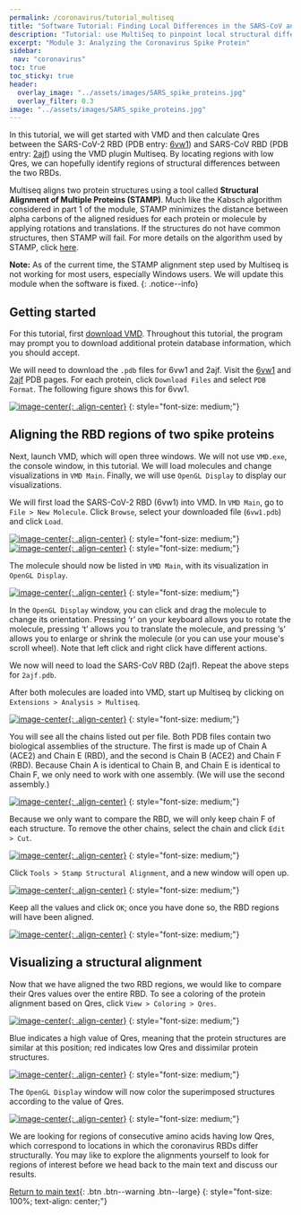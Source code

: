 ```yaml
---
permalink: /coronavirus/tutorial_multiseq
title: "Software Tutorial: Finding Local Differences in the SARS-CoV and SARS-CoV-2 Spike Protein Structures"
description: "Tutorial: use MultiSeq to pinpoint local structural differences between SARS-CoV and SARS-CoV-2 spike proteins for functional insight."
excerpt: "Module 3: Analyzing the Coronavirus Spike Protein"
sidebar:
 nav: "coronavirus"
toc: true
toc_sticky: true
header:
  overlay_image: "../assets/images/SARS_spike_proteins.jpg"
  overlay_filter: 0.3
image: "../assets/images/SARS_spike_proteins.jpg"
---
```


In this tutorial, we will get started with VMD and then calculate Qres between the SARS-CoV-2 RBD (PDB entry: <a href="https://www.rcsb.org/structure/6vw1" target="_blank">6vw1</a>) and SARS-CoV RBD (PDB entry: <a href="https://www.rcsb.org/structure/2ajf" target="_blank">2ajf</a>) using the VMD plugin Multiseq. By locating regions with low Qres, we can hopefully identify regions of structural differences between the two RBDs.

Multiseq aligns two protein structures using a tool called **Structural Alignment of Multiple Proteins (STAMP)**. Much like the Kabsch algorithm considered in part 1 of the module, STAMP minimizes the distance between alpha carbons of the aligned residues for each protein or molecule by applying rotations and translations. If the structures do not have common structures, then STAMP will fail. For more details on the algorithm used by STAMP, click <a href="http://www.compbio.dundee.ac.uk/manuals/stamp.4.4/stamp.pdf" target="_blank">here</a>.

**Note:** As of the current time, the STAMP alignment step used by Multiseq is not working for most users, especially Windows users. We will update this module when the software is fixed.
{: .notice--info}

## Getting started

For this tutorial, first <a href="https://www.ks.uiuc.edu/Development/Download/download.cgi?PackageName=VMD" target="_blank">download VMD</a>. Throughout this tutorial, the program may prompt you to download additional protein database information, which you should accept.

We will need to download the `.pdb` files for 6vw1 and 2ajf. Visit the <a href="https://www.rcsb.org/structure/6vw1" target="_blank">6vw1</a> and <a href="https://www.rcsb.org/structure/2ajf" target="_blank">2ajf</a> PDB pages. For each protein,  click `Download Files` and select `PDB Format`. The following figure shows this for 6vw1.

[![image-center](../assets/images/600px/Ridge0.png){: .align-center}](../assets/images/Ridge0.png)
{: style="font-size: medium;"}

## Aligning the RBD regions of two spike proteins

Next, launch VMD, which will open three windows. We will not use `VMD.exe`, the console window, in this tutorial. We will load molecules and change visualizations in `VMD Main`. Finally, we will use `OpenGL Display` to display our visualizations.

We will first load the SARS-CoV-2 RBD (6vw1) into VMD. In `VMD Main`, go to `File > New Molecule`. Click `Browse`, select your downloaded file (`6vw1.pdb`) and click `Load`.

[![image-center](../assets/images/600px/Ridge1.png){: .align-center}](../assets/images/Ridge1.png)
{: style="font-size: medium;"}
[![image-center](../assets/images/600px/Ridge2.png){: .align-center}](../assets/images/Ridge2.png)
{: style="font-size: medium;"}

The molecule should now be listed in `VMD Main`, with its visualization in `OpenGL Display`.

[![image-center](../assets/images/600px/Ridge3.png){: .align-center}](../assets/images/Ridge3.png)
{: style="font-size: medium;"}

In the `OpenGL Display` window, you can click and drag the molecule to change its orientation. Pressing ‘r’ on your keyboard allows you to rotate the molecule, pressing ‘t’ allows you to translate the molecule, and pressing ‘s’ allows you to enlarge or shrink the molecule (or you can use your mouse's scroll wheel). Note that left click and right click have different actions.

We now will need to load the SARS-CoV RBD (2ajf). Repeat the above steps for `2ajf.pdb`.

After both molecules are loaded into VMD, start up Multiseq by clicking on `Extensions > Analysis > Multiseq`.

[![image-center](../assets/images/600px/Qres1.png){: .align-center}](../assets/images/Qres1.png)
{: style="font-size: medium;"}

You will see all the chains listed out per file. Both PDB files contain two biological assemblies of the structure. The first is made up of Chain A (ACE2) and Chain E (RBD), and the second is Chain B (ACE2) and Chain F (RBD). Because Chain A is identical to Chain B, and Chain E is identical to Chain F, we only need to work with one assembly. (We will use the second assembly.)

[![image-center](../assets/images/600px/Qres2.png){: .align-center}](../assets/images/Qres2.png)
{: style="font-size: medium;"}

Because we only want to compare the RBD, we will only keep chain F of each structure. To remove the other chains, select the chain and click `Edit > Cut`.

[![image-center](../assets/images/600px/Qres3.png){: .align-center}](../assets/images/Qres3.png)
{: style="font-size: medium;"}

Click `Tools > Stamp Structural Alignment`, and a new window will open up.

[![image-center](../assets/images/600px/Qres4.png){: .align-center}](../assets/images/Qres4.png)
{: style="font-size: medium;"}

Keep all the values and click `OK`; once you have done so, the RBD regions will have been aligned.

[![image-center](../assets/images/600px/Qres5.png){: .align-center}](../assets/images/Qres5.png)
{: style="font-size: medium;"}

## Visualizing a structural alignment

Now that we have aligned the two RBD regions, we would like to compare their Qres values over the entire RBD. To see a coloring of the protein alignment based on Qres, click `View > Coloring > Qres`.

[![image-center](../assets/images/600px/Qres6.png){: .align-center}](../assets/images/Qres6.png)
{: style="font-size: medium;"}

Blue indicates a high value of Qres, meaning that the protein structures are similar at this position; red indicates low Qres and dissimilar protein structures.

[![image-center](../assets/images/600px/Qres7.png){: .align-center}](../assets/images/Qres7.png)
{: style="font-size: medium;"}

The `OpenGL Display` window will now color the superimposed structures according to the value of Qres.

[![image-center](../assets/images/600px/Qres8.png){: .align-center}](../assets/images/Qres8.png)
{: style="font-size: medium;"}

We are looking for regions of consecutive amino acids having low Qres, which correspond to locations in which the coronavirus RBDs differ structurally. You may like to explore the alignments yourself to look for regions of interest before we head back to the main text and discuss our results.

[Return to main text](multiseq#local-comparison-of-spike-proteins-leads-us-to-a-region-of-interest){: .btn .btn--warning .btn--large}
{: style="font-size: 100%; text-align: center;"}
